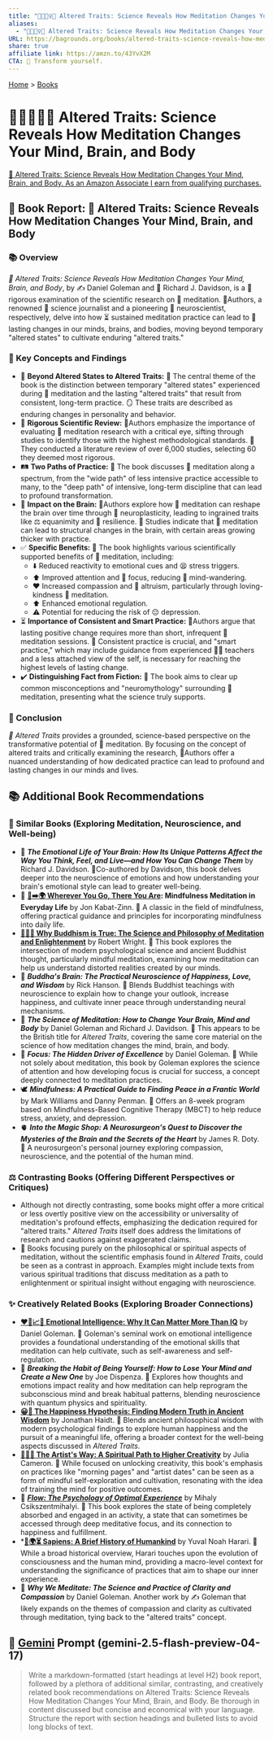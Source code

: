 ```yaml
---
title: "🔬🧘🏼‍♀️🧠 Altered Traits: Science Reveals How Meditation Changes Your Mind, Brain, and Body"
aliases:
  - "🔬🧘🏼‍♀️🧠 Altered Traits: Science Reveals How Meditation Changes Your Mind, Brain, and Body"
URL: https://bagrounds.org/books/altered-traits-science-reveals-how-meditation-changes-your-mind-brain-and-body
share: true
affiliate link: https://amzn.to/43YvX2M
CTA: 🧘 Transform yourself.
---
```

[Home](../index.md) > [Books](./index.md)  
# 🔬🧘🏼‍♀️🧠 Altered Traits: Science Reveals How Meditation Changes Your Mind, Brain, and Body  
[🛒 Altered Traits: Science Reveals How Meditation Changes Your Mind, Brain, and Body. As an Amazon Associate I earn from qualifying purchases.](https://amzn.to/43YvX2M)  
  
## 📖 Book Report: 🧠 Altered Traits: Science Reveals How Meditation Changes Your Mind, Brain, and Body  
  
### 📚 Overview  
  
*🧠 Altered Traits: Science Reveals How Meditation Changes Your Mind, Brain, and Body*, by ✍️ Daniel Goleman and 🧠 Richard J. Davidson, is a 🔬 rigorous examination of the scientific research on 🧘 meditation. 👨‍Authors, a renowned 📰 science journalist and a pioneering 🧠 neuroscientist, respectively, delve into how ⏳ sustained meditation practice can lead to 🔄 lasting changes in our minds, brains, and bodies, moving beyond temporary "altered states" to cultivate enduring "altered traits."  
  
### 🔑 Key Concepts and Findings  
  
* 🔄 **Beyond Altered States to Altered Traits:** 🔑 The central theme of the book is the distinction between temporary "altered states" experienced during 🧘 meditation and the lasting "altered traits" that result from consistent, long-term practice. 🪞 These traits are described as enduring changes in personality and behavior.  
* 🔬 **Rigorous Scientific Review:** 👨‍Authors emphasize the importance of evaluating 🧘 meditation research with a critical eye, sifting through studies to identify those with the highest methodological standards. 🔎 They conducted a literature review of over 6,000 studies, selecting 60 they deemed most rigorous.  
* 🛤️ **Two Paths of Practice:** 📖 The book discusses 🧘 meditation along a spectrum, from the "wide path" of less intensive practice accessible to many, to the "deep path" of intensive, long-term discipline that can lead to profound transformation.  
* 🧠 **Impact on the Brain:** 👨‍Authors explore how 🧘 meditation can reshape the brain over time through 🧠 neuroplasticity, leading to ingrained traits like ⚖️ equanimity and 💪 resilience. 🔬 Studies indicate that 🧘 meditation can lead to structural changes in the brain, with certain areas growing thicker with practice.  
* ✅ **Specific Benefits:** 📖 The book highlights various scientifically supported benefits of 🧘 meditation, including:  
    * ⬇️ Reduced reactivity to emotional cues and 😫 stress triggers.  
    * ⬆️ Improved attention and 🎯 focus, reducing 💭 mind-wandering.  
    * ❤️ Increased compassion and 🤝 altruism, particularly through loving-kindness 🧘 meditation.  
    * ⬆️ Enhanced emotional regulation.  
    * ⚠️ Potential for reducing the risk of 😔 depression.  
* ⏳ **Importance of Consistent and Smart Practice:** 👨‍Authors argue that lasting positive change requires more than short, infrequent 🧘 meditation sessions. 📅 Consistent practice is crucial, and "smart practice," which may include guidance from experienced 👨‍🏫 teachers and a less attached view of the self, is necessary for reaching the highest levels of lasting change.  
* ✔️ **Distinguishing Fact from Fiction:** 📖 The book aims to clear up common misconceptions and "neuromythology" surrounding 🧘 meditation, presenting what the science truly supports.  
  
### 📝 Conclusion  
  
*🧠 Altered Traits* provides a grounded, science-based perspective on the transformative potential of 🧘 meditation. By focusing on the concept of altered traits and critically examining the research, 👨‍Authors offer a nuanced understanding of how dedicated practice can lead to profound and lasting changes in our minds and lives.  
  
## 📚 Additional Book Recommendations  
  
### 🤝 Similar Books (Exploring Meditation, Neuroscience, and Well-being)  
  
* 🧠 ***The Emotional Life of Your Brain: How Its Unique Patterns Affect the Way You Think, Feel, and Live—and How You Can Change Them*** by Richard J. Davidson. 👨‍Co-authored by Davidson, this book delves deeper into the neuroscience of emotions and how understanding your brain's emotional style can lead to greater well-being.  
* 🧘 **[👣➡️🌍 Wherever You Go, There You Are](./wherever-you-go-there-you-are.md): Mindfulness Meditation in Everyday Life** by Jon Kabat-Zinn. 📖 A classic in the field of mindfulness, offering practical guidance and principles for incorporating mindfulness into daily life.  
* **[🧘🧠✅ Why Buddhism is True: The Science and Philosophy of Meditation and Enlightenment](./why-buddhism-is-true-the-science-and-philosophy-of-meditation-and-enlightenment.md)** by Robert Wright. 📖 This book explores the intersection of modern psychological science and ancient Buddhist thought, particularly mindful meditation, examining how meditation can help us understand distorted realities created by our minds.  
* 🧠 ***Buddha's Brain: The Practical Neuroscience of Happiness, Love, and Wisdom*** by Rick Hanson. 📖 Blends Buddhist teachings with neuroscience to explain how to change your outlook, increase happiness, and cultivate inner peace through understanding neural mechanisms.  
* 🔬 ***The Science of Meditation: How to Change Your Brain, Mind and Body*** by Daniel Goleman and Richard J. Davidson. 📖 This appears to be the British title for *Altered Traits*, covering the same core material on the science of how meditation changes the mind, brain, and body.  
* 🎯 ***Focus: The Hidden Driver of Excellence*** by Daniel Goleman. 📖 While not solely about meditation, this book by Goleman explores the science of attention and how developing focus is crucial for success, a concept deeply connected to meditation practices.  
* 🕊️ ***Mindfulness: A Practical Guide to Finding Peace in a Frantic World*** by Mark Williams and Danny Penman. 📖 Offers an 8-week program based on Mindfulness-Based Cognitive Therapy (MBCT) to help reduce stress, anxiety, and depression.  
* 🫀 ***Into the Magic Shop: A Neurosurgeon's Quest to Discover the Mysteries of the Brain and the Secrets of the Heart*** by James R. Doty. 📖 A neurosurgeon's personal journey exploring compassion, neuroscience, and the potential of the human mind.  
  
### ⚖️ Contrasting Books (Offering Different Perspectives or Critiques)  
  
* Although not directly contrasting, some books might offer a more critical or less overtly positive view on the accessibility or universality of meditation's profound effects, emphasizing the dedication required for "altered traits." *Altered Traits* itself does address the limitations of research and cautions against exaggerated claims.  
* 📖 Books focusing purely on the philosophical or spiritual aspects of meditation, without the scientific emphasis found in *Altered Traits*, could be seen as a contrast in approach. Examples might include texts from various spiritual traditions that discuss meditation as a path to enlightenment or spiritual insight without engaging with neuroscience.  
  
### ✨ Creatively Related Books (Exploring Broader Connections)  
  
* **[❤️🧠📈🤔 Emotional Intelligence: Why It Can Matter More Than IQ](./emotional-intelligence.md)** by Daniel Goleman. 📖 Goleman's seminal work on emotional intelligence provides a foundational understanding of the emotional skills that meditation can help cultivate, such as self-awareness and self-regulation.  
* 🧠 ***Breaking the Habit of Being Yourself: How to Lose Your Mind and Create a New One*** by Joe Dispenza. 📖 Explores how thoughts and emotions impact reality and how meditation can help reprogram the subconscious mind and break habitual patterns, blending neuroscience with quantum physics and spirituality.  
* **[😀📜 The Happiness Hypothesis: Finding Modern Truth in Ancient Wisdom](./the-happiness-hypothesis-finding-modern-truth-in-ancient-wisdom.md)** by Jonathan Haidt. 📖 Blends ancient philosophical wisdom with modern psychological findings to explore human happiness and the pursuit of a meaningful life, offering a broader context for the well-being aspects discussed in *Altered Traits*.  
* **[🎨🙏✨ The Artist's Way: A Spiritual Path to Higher Creativity](./the-artists-way.md)** by Julia Cameron. 📖 While focused on unlocking creativity, this book's emphasis on practices like "morning pages" and "artist dates" can be seen as a form of mindful self-exploration and cultivation, resonating with the idea of training the mind for positive outcomes.  
* 🌊 ***[Flow: The Psychology of Optimal Experience](./flow-the-psychology-of-optimal-experience.md)*** by Mihaly Csikszentmihalyi. 📖 This book explores the state of being completely absorbed and engaged in an activity, a state that can sometimes be accessed through deep meditative focus, and its connection to happiness and fulfillment.  
* ***[📜🌍⏳ Sapiens: A Brief History of Humankind](./sapiens-a-brief-history-of-humankind.md)** by Yuval Noah Harari. 📖 While a broad historical overview, Harari touches upon the evolution of consciousness and the human mind, providing a macro-level context for understanding the significance of practices that aim to shape our inner experience.  
* 🧘 ***Why We Meditate: The Science and Practice of Clarity and Compassion*** by Daniel Goleman. Another work by ✍️ Goleman that likely expands on the themes of compassion and clarity as cultivated through meditation, tying back to the "altered traits" concept.  
  
## 💬 [Gemini](../software/gemini.md) Prompt (gemini-2.5-flash-preview-04-17)  
> Write a markdown-formatted (start headings at level H2) book report, followed by a plethora of additional similar, contrasting, and creatively related book recommendations on Altered Traits: Science Reveals How Meditation Changes Your Mind, Brain, and Body. Be thorough in content discussed but concise and economical with your language. Structure the report with section headings and bulleted lists to avoid long blocks of text.